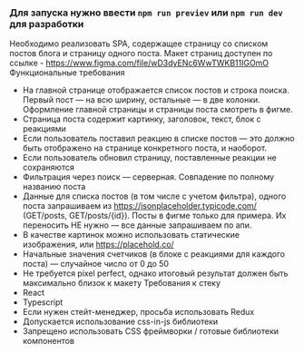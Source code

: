 ### Для запуска нужно ввести `npm run previev` или `npm run dev` для разработки

Необходимо реализовать SPA, содержащее страницу со списком постов блога и
страницу одного поста. Макет страниц доступен по ссылке -
https://www.figma.com/file/wD3dyENc6WwTWKB11IGOmO
Функциональные требования
* На главной странице отображается список постов и строка поиска. Первый пост —
  на всю ширину, остальные — в две колонки. Оформление главной страницы и
  страницы поста смотреть в фигме.
* Страница поста содержит картинку, заголовок, текст, блок с реакциями
* Если пользователь поставил реакцию в списке постов — это должно быть
  отображено на странице конкретного поста, и наоборот.
* Если пользователь обновил страницу, поставленные реакции не сохраняются
* Фильтрация через поиск — серверная. Совпадение по полному названию поста
* Данные для списка постов (в том числе с учетом фильтра), одного поста
  запрашиваем из https://jsonplaceholder.typicode.com/ (GET/posts, GET/posts/{id}).
  Посты в фигме только для примера. Их переносить НЕ нужно — все данные
  запрашиваем по апи.
* В качестве картинок можно использовать статические изображения, или
  https://placehold.co/
* Начальные значения счетчиков (в блоке с реакциями для каждого поста) —
  случайное число от 0 до 50
* Не требуется pixel perfect, однако итоговый результат должен быть максимально
  близок к макету
  Требования к стеку
* React
* Typescript
* Если нужен стейт-менеджер, просьба использовать Redux
* Допускается использование css-in-js библиотеки
* Запрещено использовать CSS фреймворки / готовые библиотеки компонентов
